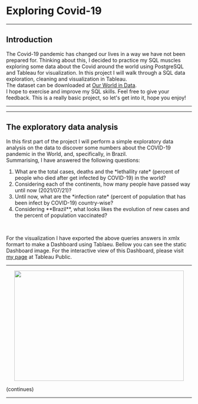 # Exploring Covid-19

<hr>
<div>
  
## Introduction
  <p>

The Covid-19 pandemic has changed our lives in a way we have not been prepared for. Thinking about this, I decided to practice my SQL muscles exploring some data about the Covid around the world using PostgreSQL and Tableau for visualization. In this project I will walk through a SQL data exploration, cleaning and visualization in Tableau. <br>
The dataset can be downloaded at [Our World in Data](https://ourworldindata.org/covid-deaths). <br>
I hope to exercise and improve my SQL skills. Feel free to give your feedback. This is a really basic project, so let's get into it, hope you enjoy!<br>
  </p>

</div>
<hr>

<hr>
<div>

## The exploratory data analysis
  <p>
In this first part of the project I will perform a simple exploratory data analysis on the data to discover some numbers about the COVID-19 pandemic in the World, and, specifically, in Brazil. <br>
Summarising, I have answered the following questions: <br>
<ol>
<li>What are the total cases, deaths and the *lethallity rate* (percent of people who died after get infected by COVID-19) in the world?</li>
<li>Considering each of the continents, how many people have passed way until now (2021/07/21)?</li>
<li>Until now, what are the *infection rate* (percent of population that has been infect by COVID-19) country-wise?</li>
<li>Considering **Brazil**, what looks likes the evolution of new cases and the percent of population vaccinated?</li>
</ol>
<br>

For the visualization I have exported the above queries answers in xmlx formart to make a Dashboard using Tablaeu. Bellow you can see the static Dashboard image. For the interactive view of this Dashboard, please visit [my page](https://public.tableau.com/app/profile/michel.de.ara.jo/viz/COVID-19innumbers_16268902575460/Dashboard1?publish=yes) at Tableau Public. <br>
<hr>

<p align="center">
<img width="460" height="300" src="imgages/eda_dashboard.png">



</p>
(continues)
  </p>

</div>
<hr>